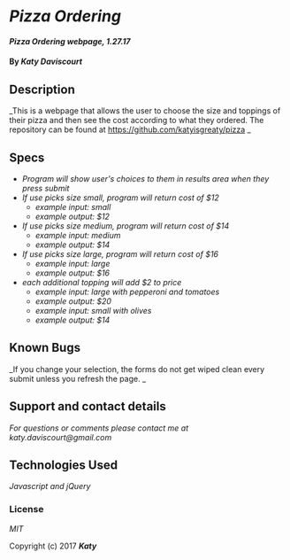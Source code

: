 # _Pizza Ordering_

#### _Pizza Ordering webpage, 1.27.17_

#### By _**Katy Daviscourt**_

## Description

_This is a webpage that allows the user to choose the size and toppings of their pizza and then see the cost according to what they ordered. The repository can be found at https://github.com/katyisgreaty/pizza _ 

## Specs

* _Program will show user's choices to them in results area when they press submit_
* _If use picks size small, program will return cost of $12_
  * _example input: small_
  * _example output: $12_
* _If use picks size medium, program will return cost of $14_
  * _example input: medium_
  * _example output: $14_
* _If use picks size large, program will return cost of $16_
  * _example input: large_
  * _example output: $16_
* _each additional topping will add $2 to price_
  * _example input: large with pepperoni and tomatoes_
  * _example output: $20_
  * _example input: small with olives_
  * _example output: $14_

## Known Bugs

_If you change your selection, the forms do not get wiped clean every submit unless you refresh the page. _

## Support and contact details

_For questions or comments please contact me at katy.daviscourt@gmail.com_

## Technologies Used

_Javascript and jQuery_

### License

*MIT*

Copyright (c) 2017 **_Katy_**
